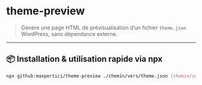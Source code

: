 # theme-preview

> Génère une page HTML de prévisualisation d’un fichier `theme.json` WordPress, sans dépendance externe.

---

## 📦 Installation & utilisation rapide via npx

```bash
npx github:maxpertici/theme-preview ./chemin/vers/theme.json [chemin/sortie.html] [--open]